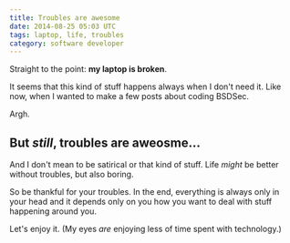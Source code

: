 ```yaml
---
title: Troubles are awesome
date: 2014-08-25 05:03 UTC
tags: laptop, life, troubles
category: software developer
---
```


Straight to the point: **my laptop is broken**. 

It seems that this kind of stuff happens always when I don't need it. Like now, when I wanted to make a few posts about coding BSDSec.

Argh.  


But *still*, troubles are aweosme...
----

And I don't mean to be satirical or that kind of stuff. Life *might* be better without troubles, but also boring.

So be thankful for your troubles. In the end, everything is always only in your head and it depends only on you how you want to deal with stuff happening around you.

Let's enjoy it. (My eyes *are* enjoying less of time spent with technology.)